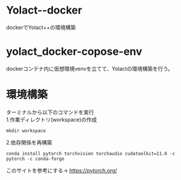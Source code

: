 # Yolact--docker
dockerでYolact++の環境構築
# yolact_docker-copose-env
dockerコンテナ内に仮想環境venvを立てて、Yolactの環境構築を行う。

# 環境構築
ターミナルから以下のコマンドを実行  
1.作業ディレクトリ(workspace)の作成
```Shell
mkdir workspace
```
2.依存関係を再構築
```Shell
conda install pytorch torchvision torchaudio cudatoolkit=11.6 -c pytorch -c conda-forge
```
このサイトを参考にする→
<https://pytorch.org/>
